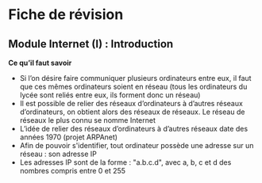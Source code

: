 # Fiche de révision
## Module Internet (I) : Introduction

**Ce qu’il faut savoir**

- Si l’on désire faire communiquer plusieurs ordinateurs entre eux, il faut que ces
mêmes ordinateurs soient en réseau (tous les ordinateurs du lycée sont reliés entre
eux, ils forment donc un réseau)
- Il est possible de relier des réseaux d’ordinateurs à d’autres réseaux d’ordinateurs,
on obtient alors des réseaux de réseaux. Le réseau de réseaux le plus connu se
nomme Internet
- L’idée de relier des réseaux d’ordinateurs à d’autres réseaux date des années 1970
(projet ARPAnet)
- Afin de pouvoir s'identifier, tout ordinateur possède une adresse sur un réseau : son
adresse IP
- Les adresses IP sont de la forme : "a.b.c.d", avec a, b, c et d des nombres compris
entre 0 et 255